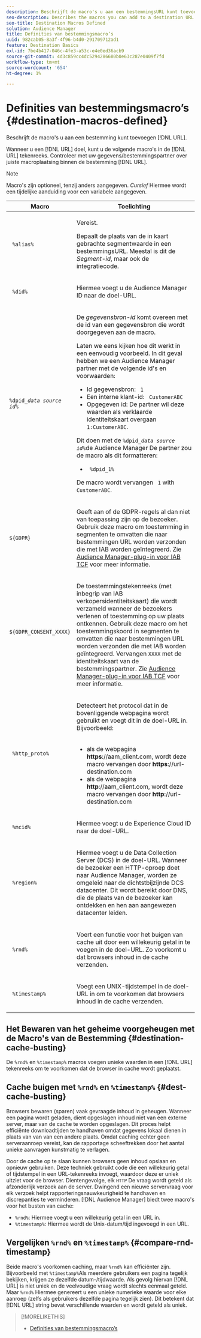 ```yaml
---
description: Beschrijft de macro's u aan een bestemmingsURL kunt toevoegen.
seo-description: Describes the macros you can add to a destination URL.
seo-title: Destination Macros Defined
solution: Audience Manager
title: Definities van bestemmingsmacro’s
uuid: 982cab05-8a3f-4f96-b4d0-291709712ad1
feature: Destination Basics
exl-id: 7be4b417-046c-4fe3-a53c-e4e0ed36acb9
source-git-commit: 4d3c859cc4dc5294286680b0e63c287e0409f7fd
workflow-type: tm+mt
source-wordcount: '654'
ht-degree: 1%

---
```


# Definities van bestemmingsmacro’s {#destination-macros-defined}

Beschrijft de macro&#39;s u aan een bestemming kunt toevoegen [!DNL URL].

<!-- destination-macros.xml -->

Wanneer u een [!DNL URL] doel, kunt u de volgende macro&#39;s in de [!DNL URL] tekenreeks. Controleer met uw gegevens/bestemmingspartner over juiste macroplaatsing binnen de bestemming [!DNL URL].

>[!NOTE]
>
>Macro&#39;s zijn optioneel, tenzij anders aangegeven. *Cursief* Hiermee wordt een tijdelijke aanduiding voor een variabele aangegeven.

<table id="table_2C532EFB9DAE41B08714753EBD7DFB05"> 
 <thead> 
  <tr> 
   <th colname="col1" class="entry"> Macro </th> 
   <th colname="col2" class="entry"> Toelichting </th> 
  </tr> 
 </thead>
 <tbody> 
  <tr> 
   <td colname="col1"> <p> <code> %alias%</code> </p> </td> 
   <td colname="col2"> <p>Vereist. </p> <p>Bepaalt de plaats van de in kaart gebrachte segmentwaarde in een bestemmingsURL. Meestal is dit de <i>Segment-id</i>, maar ook de integratiecode. </p> </td> 
  </tr> 
  <tr> 
   <td colname="col1"> <p> <code> %did%</code> </p> </td> 
   <td colname="col2"> <p>Hiermee voegt u de <span class="keyword"> Audience Manager</span> ID naar de doel-URL. </p> </td> 
  </tr> 
  <tr> 
   <td colname="col1"> <p> <code>%dpid_<i>data source id</i>%</code> </p> </td> 
   <td colname="col2"> <p>De <i>gegevensbron-id</i> komt overeen met de id van een gegevensbron die wordt doorgegeven aan de macro. </p> <p>Laten we eens kijken hoe dit werkt in een eenvoudig voorbeeld. In dit geval hebben we een <span class="keyword"> Audience Manager</span> partner met de volgende id's en voorwaarden: </p> 
    <ul id="ul_697508B437EB4090B121AFA5D519AFBE"> 
     <li id="li_32D9F72A7D1543A892DC7E1529E98A96">Id gegevensbron: <code> 1</code> </li> 
     <li id="li_099F5B63D2244B5AADA9B26CB6152E6B">Een interne klant-id: <code> CustomerABC</code> </li> 
     <li id="li_0D9FE501C16444DDB388C8E934E5A8C6">Opgegeven id: De partner wil deze waarden als verklaarde identiteitskaart overgaan <code> 1:CustomerABC</code>. </li> 
    </ul> <p>Dit doen met de <code>%dpid_<i>data source id</i>%</code>de <span class="keyword"> Audience Manager</span> De partner zou de macro als dit formatteren: </p> 
    <ul class="simplelist"> 
     <li> <code> %dpid_1%</code> </li> 
    </ul> <p>De macro wordt vervangen <code> 1</code> with <code> CustomerABC</code>. </p> </td> 
  </tr> 
  <tr>
    <td><p><code>${GDPR}</code></p></td>
    <td><p>Geeft aan of de GDPR-regels al dan niet van toepassing zijn op de bezoeker. Gebruik deze macro om toestemming in segmenten te omvatten die naar bestemmingen URL worden verzonden die met IAB worden geïntegreerd. Zie <a href="../../overview/data-security-and-privacy/aam-iab-plugin.md">Audience Manager-plug-in voor IAB TCF</a> voor meer informatie.</p></td>
  </tr>
   <tr>
    <td><code>${GDPR_CONSENT_XXXX}</code></p></td>
    <td><p>De toestemmingstekenreeks (met inbegrip van IAB verkopersidentiteitskaart) die wordt verzameld wanneer de bezoekers verlenen of toestemming op uw plaats ontkennen. Gebruik deze macro om het toestemmingskoord in segmenten te omvatten die naar bestemmingen URL worden verzonden die met IAB worden geïntegreerd. Vervangen <code>XXXX</code> met de identiteitskaart van de bestemmingspartner. Zie <a href="../../overview/data-security-and-privacy/aam-iab-plugin.md">Audience Manager-plug-in voor IAB TCF</a> voor meer informatie. </p></td>
  </tr>
  <tr> 
   <td colname="col1"> <p><code> %http_proto%</code> </p> </td> 
   <td colname="col2"> <p>Detecteert het protocol dat in de bovenliggende webpagina wordt gebruikt en voegt dit in de doel-URL in. Bijvoorbeeld:
     <br> 
     <ul id="ul_026F56EC46E94D9EB1153557C0F65325"> 
      <li id="li_B41EF140CC274CB68FE7213DD8B908C0">als de webpagina <b>https</b>://aam_client.com, wordt deze macro vervangen door <b>https</b>://url-destination.com </li> 
      <li id="li_BDCD6EA69B004A92BA6981952341BD77">als de webpagina <b>http</b>://aam_client.com, wordt deze macro vervangen door <b>http</b>://url-destination.com </li> 
     </ul> </p> </td> 
  </tr> 
  <tr> 
   <td colname="col1"> <p><code> %mcid%</code> </p> </td> 
   <td colname="col2"> <p>Hiermee voegt u de <span class="keyword"> Experience Cloud</span> ID naar de doel-URL. </p> </td> 
  </tr> 
  <tr> 
   <td colname="col1"> <p><code> %region%</code> </p> </td> 
   <td colname="col2"> <p>Hiermee voegt u de <span class="wintitle"> Data Collection Server (DCS)</span> in de doel-URL. Wanneer de bezoeker een HTTP-oproep doet naar <span class="keyword"> Audience Manager</span>, worden ze omgeleid naar de dichtstbijzijnde <span class="wintitle"> DCS</span> datacenter. Dit wordt bereikt door DNS, die de plaats van de bezoeker kan ontdekken en hen aan aangewezen datacenter leiden. </p> </td> 
  </tr> 
  <tr> 
   <td colname="col1"> <p> <code> %rnd%</code> </p> </td> 
   <td colname="col2"> <p>Voert een functie voor het buigen van cache uit door een willekeurig getal in te voegen in de doel-URL. Zo voorkomt u dat browsers inhoud in de cache verzenden. </p> </td> 
  </tr> 
  <tr> 
   <td colname="col1"> <p> <code> %timestamp%</code> </p> </td> 
   <td colname="col2"> <p>Voegt een UNIX-tijdstempel in de doel-URL in om te voorkomen dat browsers inhoud in de cache verzenden. </p> </td> 
  </tr> 
 </tbody> 
</table>

## Het Bewaren van het geheime voorgeheugen met de Macro&#39;s van de Bestemming {#destination-cache-busting}

De `%rnd%` en `%timestamp%` macros voegen unieke waarden in een [!DNL URL] tekenreeks om te voorkomen dat de browser in cache wordt geplaatst.

## Cache buigen met `%rnd%` en `%timestamp%` {#dest-cache-busting}

<!-- c_dest_cache_busting.xml -->

Browsers bewaren (sparen) vaak gevraagde inhoud in geheugen. Wanneer een pagina wordt geladen, dient opgeslagen inhoud niet van een externe server, maar van de cache te worden opgeslagen. Dit proces helpt efficiënte downloadtijden te handhaven omdat gegevens lokaal dienen in plaats van van van een andere plaats. Omdat caching echter geen serveraanroep vereist, kan de rapportage scheeftrekken door het aantal unieke aanvragen kunstmatig te verlagen.

Door de cache op te slaan kunnen browsers geen inhoud opslaan en opnieuw gebruiken. Deze techniek gebruikt code die een willekeurig getal of tijdstempel in een URL-tekenreeks invoegt, waardoor deze er uniek uitziet voor de browser. Dientengevolge, elk `HTTP` De vraag wordt geteld als afzonderlijk verzoek aan de server. Dwingend een nieuwe servervraag voor elk verzoek helpt rapporteringsnauwkeurigheid te handhaven en discrepanties te verminderen. [!DNL Audience Manager] biedt twee macro&#39;s voor het busten van cache:

* `%rnd%`: Hiermee voegt u een willekeurig getal in een URL in.
* `%timestamp%`: Hiermee wordt de Unix-datum/tijd ingevoegd in een URL.

## Vergelijken `%rnd%` en `%timestamp%` {#compare-rnd-timestamp}

Beide macro&#39;s voorkomen caching, maar `%rnd%` kan efficiënter zijn. Bijvoorbeeld met `%timestamp%`Als meerdere gebruikers een pagina tegelijk bekijken, krijgen ze dezelfde datum-/tijdwaarde. Als gevolg hiervan [!DNL URL] is niet uniek en de veelvoudige vraag wordt slechts eenmaal geteld. Maar `%rnd%` Hiermee genereert u een unieke numerieke waarde voor elke aanroep (zelfs als gebruikers dezelfde pagina tegelijk zien). Dit betekent dat [!DNL URL] string bevat verschillende waarden en wordt geteld als uniek.

>[!MORELIKETHIS]
>
>* [Definities van bestemmingsmacro’s](../../features/destinations/destination-macros.md#destination-macros-defined)

